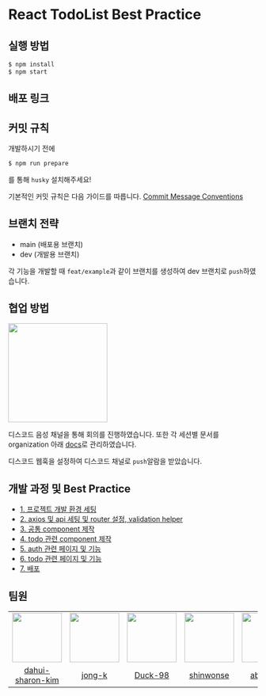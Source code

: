 # React TodoList Best Practice

## 실행 방법

```bash
$ npm install
$ npm start
```

## 배포 링크

## 커밋 규칙

개발하시기 전에

```bash
$ npm run prepare
```

를 통해 `husky` 설치해주세요!

기본적인 커밋 규칙은 다음 가이드를 따릅니다. [Commit Message Conventions](https://gist.github.com/stephenparish/9941e89d80e2bc58a153)

## 브랜치 전략

- main (배포용 브랜치)
- dev (개발용 브랜치)

각 기능을 개발할 때 `feat/example`과 같이 브랜치를 생성하여 dev 브랜치로 `push`하였습니다.

## 협업 방법

<div>
  <img src="https://user-images.githubusercontent.com/62709718/208821813-5f880759-64e4-46d4-8d2f-9721d231f4ae.png" width="200px;" />
</div>

디스코드 음성 채널을 통해 회의를 진행하였습니다. 또한 각 세션별 문서를 organization 아래 [docs](https://github.com/wanted-preonboarding-fe-internship-8th/docs/tree/main/Session_1)로 관리하였습니다.

디스코드 웹훅을 설정하여 디스코드 채널로 `push`알람을 받았습니다.

## 개발 과정 및 Best Practice

- [1. 프로젝트 개발 환경 세팅](https://github.com/wanted-preonboarding-fe-internship-8th/todolist-best-practice/wiki/%ED%94%84%EB%A1%9C%EC%A0%9D%ED%8A%B8-%EA%B0%9C%EB%B0%9C-%ED%99%98%EA%B2%BD-%EC%84%B8%ED%8C%85)
- [2. axios 및 api 세팅 및 router 설정, validation helper](https://github.com/wanted-preonboarding-fe-internship-8th/todolist-best-practice/wiki/%ED%8F%B4%EB%8D%94-%EA%B5%AC%EC%A1%B0-%EB%B0%8F-routing,-api-%EC%84%B8%ED%8C%85)
- [3. 공통 component 제작](https://github.com/wanted-preonboarding-fe-internship-8th/todolist-best-practice/wiki/%EA%B3%B5%ED%86%B5-component-%EC%A0%9C%EC%9E%91)
- [4. todo 관련 component 제작](https://github.com/wanted-preonboarding-fe-internship-8th/todolist-best-practice/wiki/Todo-%EA%B4%80%EB%A0%A8-%EC%BB%B4%ED%8F%AC%EB%84%8C%ED%8A%B8)
- [5. auth 관련 페이지 및 기능](https://github.com/wanted-preonboarding-fe-internship-8th/todolist-best-practice/wiki/Auth-%EA%B4%80%EB%A0%A8-%ED%8E%98%EC%9D%B4%EC%A7%80-%EB%B0%8F-%EA%B8%B0%EB%8A%A5)
- [6. todo 관련 페이지 및 기능](https://github.com/wanted-preonboarding-fe-internship-8th/todolist-best-practice/wiki/todo-%EA%B4%80%EB%A0%A8-%ED%8E%98%EC%9D%B4%EC%A7%80-%EB%B0%8F-%EA%B8%B0%EB%8A%A5)
- [7. 배포]()

## 팀원

<table>
  <tr>
    <td align="center">
      <img src="https://user-images.githubusercontent.com/62709718/208676194-c22dc8af-6f06-4614-b467-6fa1dcd39e9b.png" width="100px;" alt=""/>
    </td>
    <td align="center">
      <img src="https://user-images.githubusercontent.com/62709718/208676156-350f5e57-7568-497a-ba32-cf7f849ef688.png" width="100px;" alt=""/>
    </td>
    <td align="center">
      <img src="https://user-images.githubusercontent.com/62709718/208676069-16f11acd-8447-4d72-ab0b-f6e074373dea.png" width="100px;" alt=""/>
    </td>    
    <td align="center">
      <img src="https://user-images.githubusercontent.com/62709718/208676001-b838be17-a6da-4954-8382-7b537a359f2a.png" width="100px;" alt=""/>
    </td>
    <td align="center">
      <img src="https://user-images.githubusercontent.com/62709718/208675953-3dbf10de-ed57-4b9a-9a5a-903dd5b8e708.png" width="100px;" alt=""/>
    </td>
    <td align="center">
      <img src="https://user-images.githubusercontent.com/62709718/208675588-1fc2c6ec-0a10-4496-b7de-39cfbfa5e7ab.png" width="100px;" alt=""/>
    </td>
  </tr>
  <tr>    
    <td align="center">
      <a href="https://github.com/dahui-sharon-kim">
        <div>dahui-sharon-kim</div>
      </a>
    </td>
    <td align="center">
      <a href="https://github.com/jong-k">
        <div>jong-k</div>
      </a>
    </td>
    <td align="center">
      <a href="https://github.com/Duck-98">
        <div>Duck-98</div>
      </a>
    </td>    
    <td align="center">
      <a href="https://github.com/shinwonse">
        <div>shinwonse</div>
      </a>
    </td>
    <td align="center">
      <a href="https://github.com/abcabcp">
        <div>abcabcp</div>
      </a>
    </td>
    <td align="center">
      <a href="https://github.com/dong53358">
        <div>dong53358</div>
      </a>
    </td>
  </tr>
</table>
